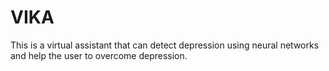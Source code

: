 # VIKA
This is a virtual assistant that can detect depression using neural networks and help the user to overcome depression.

